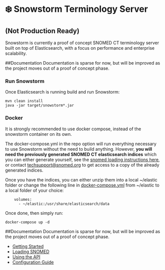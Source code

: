 # ❄️ Snowstorm Terminology Server

## (Not Production Ready)

Snowstorm is currently a proof of concept SNOMED CT terminology server built on top of Elasticsearch, with a focus on performance and enterprise scalability.


##Documentation
Documentation is sparse for now, but will be improved as the project moves out of a proof of concept phase.

### Run Snowstorm
Once Elasticsearch is running build and run Snowstorm:
```
mvn clean install
java -jar target/snowstorm*.jar
```

### Docker

It is strongly recommended to use docker compose, instead of the snowstorm container on its own.

The docker-compose.yml in the repo option will run everything necessary to use Snowstorm without the need to build anything. However, **you will need the previously generated SNOMED CT elasticsearch indices** which you can either generate yourself, see the [snomed loading instructions here](docs/loading-snomed.md), or contact [techsupport@snomed.org](mailto::techsupport@snomed.org) to get access to a copy of the already generated indices.

Once you have the indices, you can either unzip them into a local ~/elastic folder or change the following line in [docker-compose.yml](docker-compose.yml) from ~/elastic to a local folder of your choice:
```    
    volumes:
      - ~/elastic:/usr/share/elasticsearch/data
```
Once done, then simply run:
```
docker-compose up -d
```


##Documentation
Documentation is sparse for now, but will be improved as the project moves out of a proof of concept phase.

- [Getting Started](getting-started.md)
- [Loading SNOMED](loading-snomed.md)
- [Using the API](using-the-api.md)
- [Configuration Guide](configuration-guide.md)
